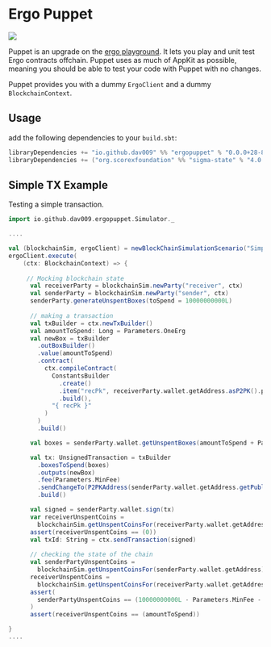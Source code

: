 # Ergo Puppet

![](https://raw.githubusercontent.com/dav009/ergo-puppet/master/puppet.png)

Puppet is an upgrade on the [ergo playground](https://github.com/ergoplatform/ergo-playgrounds). It lets you play and unit test Ergo contracts offchain. Puppet uses as much of AppKit as possible, meaning you should be able to test your code with Puppet with no changes. 

Puppet provides you with a dummy `ErgoClient` and a dummy `BlockchainContext`.

## Usage

add the following dependencies to your `build.sbt`:

```scala
libraryDependencies += "io.github.dav009" %% "ergopuppet" % "0.0.0+28-8ee0ca24+20220219-2144"  % Test
libraryDependencies += ("org.scorexfoundation" %% "sigma-state" % "4.0.5" ).classifier("tests")
```

## Simple TX Example

Testing a simple transaction.
```scala
import io.github.dav009.ergopuppet.Simulator._

....

val (blockchainSim, ergoClient) = newBlockChainSimulationScenario("Simple Tx")
ergoClient.execute(
    (ctx: BlockchainContext) => { 
    
     // Mocking blockchain state
      val receiverParty = blockchainSim.newParty("receiver", ctx)
      val senderParty = blockchainSim.newParty("sender", ctx)
      senderParty.generateUnspentBoxes(toSpend = 10000000000L)
      
      // making a transaction
      val txBuilder = ctx.newTxBuilder()
      val amountToSpend: Long = Parameters.OneErg
      val newBox = txBuilder
        .outBoxBuilder()
        .value(amountToSpend)
        .contract(
          ctx.compileContract(
            ConstantsBuilder
              .create()
              .item("recPk", receiverParty.wallet.getAddress.asP2PK().pubkey)
              .build(),
            "{ recPk }"
          )
        )
        .build()

      val boxes = senderParty.wallet.getUnspentBoxes(amountToSpend + Parameters.MinFee).get

      val tx: UnsignedTransaction = txBuilder
        .boxesToSpend(boxes)
        .outputs(newBox)
        .fee(Parameters.MinFee)
        .sendChangeTo(P2PKAddress(senderParty.wallet.getAddress.getPublicKey()))
        .build()

      val signed = senderParty.wallet.sign(tx)
      var receiverUnspentCoins =
        blockchainSim.getUnspentCoinsFor(receiverParty.wallet.getAddress)
      assert(receiverUnspentCoins == (0))
      val txId: String = ctx.sendTransaction(signed)
      
      // checking the state of the chain
      val senderPartyUnspentCoins =
        blockchainSim.getUnspentCoinsFor(senderParty.wallet.getAddress)
      receiverUnspentCoins =
        blockchainSim.getUnspentCoinsFor(receiverParty.wallet.getAddress)
      assert(
        senderPartyUnspentCoins == (10000000000L - Parameters.MinFee - amountToSpend)
      )
      assert(receiverUnspentCoins == (amountToSpend))

}
....

```

